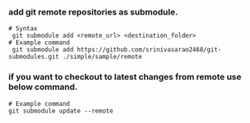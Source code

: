 ### add git remote repositories as submodule.
```
# Syntax
 git submodule add <remote_url> <destination_folder>
# Example command
 git submodule add https://github.com/srinivasarao2468/git-submodules.git ./simple/sample/remote
```

### if you want to checkout to latest changes from remote use below command.
```
# Example command
git submodule update --remote
```